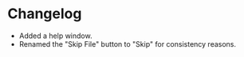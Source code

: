# Changelog
* Added a help window.
* Renamed the "Skip File" button to "Skip" for consistency reasons.
